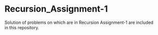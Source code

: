 # Recursion_Assignment-1
Solution of problems on which are in Recursion Assignment-1 are included in this repository.
